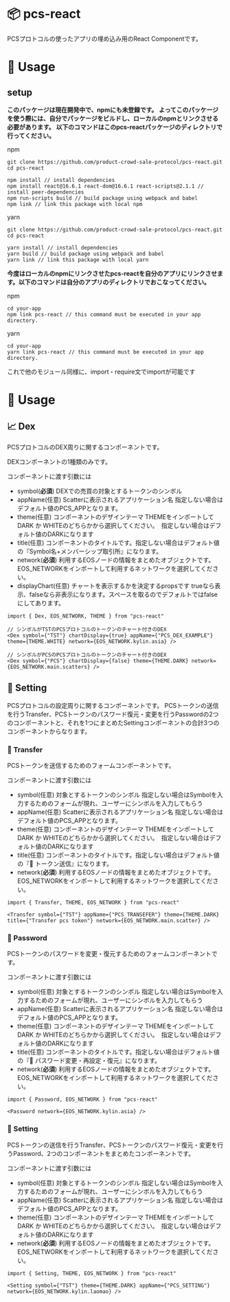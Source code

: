 # 📦 pcs-react

PCSプロトコルの使ったアプリの埋め込み用のReact Componentです。

# 🔧 Usage

## setup

**このパッケージは現在開発中で、npmにも未登録です。 よってこのパッケージを使う際には、自分でパッケージをビルドし、ローカルのnpmとリンクさせる必要があります。 以下のコマンドはこのpcs-reactパッケージのディレクトリで行ってください。**

npm

```
git clone https://github.com/product-crowd-sale-protocol/pcs-react.git
cd pcs-react

npm install // install dependencies
npm install react@16.6.1 react-dom@16.6.1 react-scripts@2.1.1 // install peer-dependencies
npm run-scripts build // build package using webpack and babel
npm link // link this package with local npm
```

yarn 

```
git clone https://github.com/product-crowd-sale-protocol/pcs-react.git
cd pcs-react

yarn install // install dependencies
yarn build // build package using webpack and babel
yarn link // link this package with local yarn
```


**今度はローカルのnpmにリンクさせたpcs-reactを自分のアプリにリンクさせます。以下のコマンドは自分のアプリのディレクトリでおこなってください。**

npm

```
cd your-app
npm link pcs-react // this command must be executed in your app directory.
```

yarn

```
cd your-app
yarn link pcs-react // this command must be executed in your app directory.
```

これで他のモジュール同様に、import・require文でimportが可能です

# 📃 Usage

## 📈 Dex

PCSプロトコルのDEX周りに関するコンポーネントです。

DEXコンポーネントの1種類のみです。

コンポーネントに渡す引数には

- symbol(**必須**) DEXでの売買の対象とするトークンのシンボル
- appName(任意) Scatterに表示されるアプリケーション名 指定しない場合はデフォルト値のPCS_APPとなります。
- theme(任意) コンポーネントのデザインテーマ THEMEをインポートしてDARK か WHITEのどちらかから選択してください。　指定しない場合はデフォルト値のDARKになります
- title(任意) コンポーネントのタイトルです。指定しない場合はデフォルト値の『Symbol名+メンバーシップ取引所』になります。
- network(**必須**) 利用するEOSノードの情報をまとめたオブジェクトです。EOS_NETWORKをインポートして利用するネットワークを選択してください。
- displayChart(任意) チャートを表示するかを決定するpropsです trueなら表示、falseなら非表示になります。スペースを取るのでデフォルトではfalseにしてあります。

```
import { Dex, EOS_NETWORK, THEME } from "pcs-react"

// シンボルがTSTのPCSプロトコルのトークンのチャート付きのDEX
<Dex symbol={"TST"} chartDisplay={true} appName={"PCS_DEX_EXAMPLE"} theme={THEME.WHITE} network={EOS_NETWORK.kylin.asia} />

// シンボルがPCSのPCSプロトコルのトークンのチャート付きのDEX
<Dex symbol={"PCS"} chartDisplay={false} theme={THEME.DARK} network={EOS_NETWORK.main.scatters} />
```

## 🔧 Setting

PCSプロトコルの設定周りに関するコンポーネントです。
PCSトークンの送信を行うTransfer、PCSトークンのパスワード復元・変更を行うPasswordの2つのコンポーネントと、それを1つにまとめたSettingコンポーネントの合計3つのコンポーネントからなります。

### 💸 Transfer

PCSトークンを送信するためのフォームコンポーネントです。

コンポーネントに渡す引数には

- symbol(任意) 対象とするトークンのシンボル 指定しない場合はSymbolを入力するためのフォームが現れ、ユーザーにシンボルを入力してもらう
- appName(任意) Scatterに表示されるアプリケーション名 指定しない場合はデフォルト値のPCS_APPとなります。
- theme(任意) コンポーネントのデザインテーマ THEMEをインポートしてDARK か WHITEのどちらかから選択してください。　指定しない場合はデフォルト値のDARKになります
- title(任意) コンポーネントのタイトルです。指定しない場合はデフォルト値の『💸 トークン送信』になります。
- network(**必須**) 利用するEOSノードの情報をまとめたオブジェクトです。EOS_NETWORKをインポートして利用するネットワークを選択してください。

```
import { Transfer, THEME, EOS_NETWORK } from "pcs-react"

<Transfer symbol={"TST"} appName={"PCS_TRANSEFER"} theme={THEME.DARK} title={"Transfer pcs token"} network={EOS_NETWORK.main.scatter} />
```

### 🔑 Password

PCSトークンのパスワードを変更・復元するためのフォームコンポーネントです。

コンポーネントに渡す引数には

- symbol(任意) 対象とするトークンのシンボル 指定しない場合はSymbolを入力するためのフォームが現れ、ユーザーにシンボルを入力してもらう
- appName(任意) Scatterに表示されるアプリケーション名 指定しない場合はデフォルト値のPCS_APPとなります。
- theme(任意) コンポーネントのデザインテーマ THEMEをインポートしてDARK か WHITEのどちらかから選択してください。　指定しない場合はデフォルト値のDARKになります
- title(任意) コンポーネントのタイトルです。指定しない場合はデフォルト値の『🔑 パスワード変更・再設定・復元』になります。
- network(**必須**) 利用するEOSノードの情報をまとめたオブジェクトです。EOS_NETWORKをインポートして利用するネットワークを選択してください。

```
import { Password, EOS_NETWORK } from "pcs-react"

<Password network={EOS_NETWORK.kylin.asia} />
```

### 🔨 Setting

PCSトークンの送信を行うTransfer、PCSトークンのパスワード復元・変更を行うPassword、2つのコンポーネントをまとめたコンポーネントです。

コンポーネントに渡す引数には

- symbol(任意) 対象とするトークンのシンボル 指定しない場合はSymbolを入力するためのフォームが現れ、ユーザーにシンボルを入力してもらう
- appName(任意) Scatterに表示されるアプリケーション名 指定しない場合はデフォルト値のPCS_APPとなります。
- theme(任意) コンポーネントのデザインテーマ THEMEをインポートしてDARK か WHITEのどちらかから選択してください。　指定しない場合はデフォルト値のDARKになります
- network(**必須**) 利用するEOSノードの情報をまとめたオブジェクトです。EOS_NETWORKをインポートして利用するネットワークを選択してください。

```
import { Setting, THEME, EOS_NETWORK } from "pcs-react"

<Setting symbol={"TST"} theme={THEME.DARK} appName={"PCS_SETTING"} network={EOS_NETWORK.kylin.laomao} />
```

